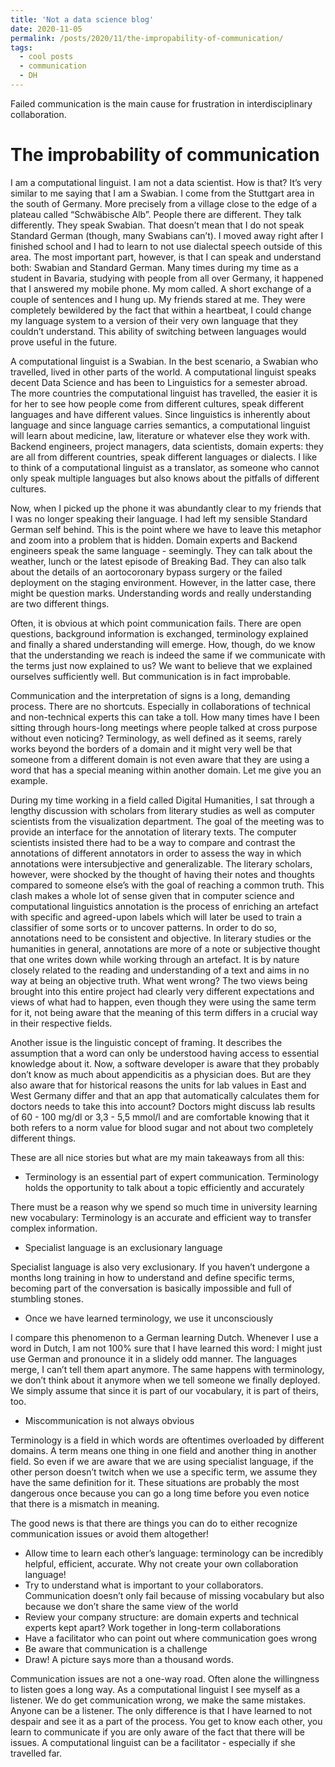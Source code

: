 ```yaml
---
title: 'Not a data science blog'
date: 2020-11-05
permalink: /posts/2020/11/the-impropability-of-communication/
tags:
  - cool posts
  - communication
  - DH
---
```


Failed communication is the main cause for frustration in interdisciplinary collaboration. 

The improbability of communication
======
I am a computational linguist. I am not a data scientist. How is that? It’s very similar to me saying that I am a Swabian. I come from the Stuttgart area in the south of Germany. More precisely from a village close to the edge of a plateau called “Schwäbische Alb”. People there are different. They talk differently. They speak Swabian. That doesn’t mean that I do not speak Standard German (though, many Swabians can’t). I moved away right after I finished school and I had to learn to not use dialectal speech outside of this area. The most important part, however, is that I can speak and understand both: Swabian and Standard German. Many times during my time as a student in Bavaria, studying with people from all over Germany, it happened that I answered my mobile phone. My mom called. A short exchange of a couple of sentences and I hung up. My friends stared at me. They were completely  bewildered by the fact that within a heartbeat, I could change my language system to a version of their very own language that they couldn’t understand. This ability of switching between languages would prove useful in the future.

A computational linguist is a Swabian. In the best scenario, a Swabian who travelled, lived in other parts of the world. A computational linguist speaks decent Data Science and has been to Linguistics for a semester abroad. The more countries the computational linguist has travelled, the easier it is for her to see how people come from different cultures, speak different languages and have different values. Since linguistics is inherently about language and since language carries semantics, a computational linguist will learn about medicine, law, literature or whatever else they work with. Backend engineers, project managers, data scientists, domain experts: they are all from different countries, speak different languages or dialects. I like to think of a computational linguist as a translator, as someone who cannot only speak multiple languages but also knows about the pitfalls of different cultures.

Now, when I picked up the phone it was abundantly clear to my friends that I was no longer speaking their language. I had left my sensible Standard German self behind. This is the point where we have to leave this metaphor and zoom into a problem that is hidden. Domain experts and Backend engineers speak the same language - seemingly. They can talk about the weather, lunch or the latest episode of Breaking Bad. They can also talk about the details of an aortocoronary bypass surgery or the failed deployment on the staging environment. However, in the latter case, there might be question marks. Understanding words and really understanding are two different things.

Often, it is obvious at which point communication fails. There are open questions, background information is exchanged, terminology explained and finally a shared understanding will emerge. How, though, do we know that the understanding we reach is indeed the same if we communicate with the terms just now explained to us? We want to believe that we explained ourselves sufficiently well. But communication is in fact improbable. 

Communication and the interpretation of signs is a long, demanding process. There are no shortcuts. Especially in collaborations of technical and non-technical experts this can take a toll. How many times have I been sitting through hours-long meetings where people talked at cross purpose without even noticing? Terminology, as well defined as it seems, rarely works beyond the borders of a domain and it might very well be that someone from a different domain is not even aware that they are using a word that has a special meaning within another domain. Let me give you an example.
 
During my time working in a field called Digital Humanities, I sat through a lengthy discussion with scholars from literary studies as well as computer scientists from the visualization department. The goal of the meeting was to provide an interface for the annotation of literary texts. The computer scientists insisted there had to be a way to compare and contrast the annotations of different annotators in order to assess the way in which annotations were intersubjective and generalizable. The literary scholars, however, were shocked by the thought of having their notes and thoughts compared to someone else’s with the goal of reaching a common truth. This clash makes a whole lot of sense given that in computer science and computational linguistics annotation is the process of enriching an artefact with specific and agreed-upon labels which will later be used to train a classifier of some sorts or to uncover patterns. In order to do so, annotations need to be consistent and objective. In literary studies or the humanities in general, annotations are more of a note or subjective thought that one writes down while working through an artefact. It is by nature closely related to the reading and understanding of a text and aims in no way at being an objective truth.
What went wrong? The two views being brought into this entire project had clearly very different expectations and views of what had to happen, even though they were using the same term for it, not being aware that the meaning of this term differs in a crucial way in their respective fields. 

Another issue is the linguistic concept of framing. It describes the assumption that a word can only be understood having access to essential knowledge about it. Now, a software developer is aware that they probably don’t know as much about appendicitis as a physician does. But are they also aware that for historical reasons the units for lab values in East and West Germany differ and that an app that automatically calculates them for doctors needs to take this into account? Doctors might discuss lab results of 60 - 100 mg/dl or 3,3 - 5,5 mmol/l and are comfortable knowing that it both refers to a norm value for blood sugar and not about two completely different things.

These are all nice stories but what are my main takeaways from all this: 
* Terminology is an essential part of expert communication. Terminology holds the opportunity to talk about a topic efficiently and accurately 

There must be a reason why we spend so much time in university learning new vocabulary: Terminology is an accurate and efficient way to transfer complex information.
* Specialist language is an exclusionary language

Specialist language is also very exclusionary. If you haven’t undergone a months long training in how to understand and define specific terms, becoming part of the conversation is basically impossible and full of stumbling stones. 
* Once we have learned terminology, we use it unconsciously

I compare this phenomenon to a German learning Dutch. Whenever I use a word in Dutch, I am not 100% sure that I have learned this word: I might just use German and pronounce it in a slidely odd manner. The languages merge, I can’t tell them apart anymore. The same happens with terminology, we don’t think about it anymore when we tell someone we finally deployed. We simply assume that since it is part of our vocabulary, it is part of theirs, too.
* Miscommunication is not always obvious

Terminology is a field in which words are oftentimes overloaded by different domains. A term means one thing in one field and another thing in another field. So even if we are aware that we are using specialist language, if the other person doesn’t twitch when we use a specific term, we assume they have the same definition for it. These situations are probably the most dangerous once because you can go a long time before you even notice that there is a mismatch in meaning.

The good news is that there are things you can do to either recognize communication issues or avoid them altogether!
* Allow time to learn each other’s language: terminology can be incredibly helpful, efficient, accurate. Why not create your own collaboration language!
* Try to understand what is important to your collaborators. Communication doesn’t only fail because of missing vocabulary but also because we don’t share the same view of the world
* Review your company structure: are domain experts and technical experts kept apart?
Work together in long-term collaborations
* Have a facilitator who can point out where communication goes wrong
* Be aware that communication is a challenge 
* Draw! A picture says more than a thousand words.

Communication issues are not a one-way road. Often alone the willingness to listen goes a long way. As a computational linguist I see myself as a listener. We do get communication wrong, we make the same mistakes. Anyone can be a listener. The only difference is that I have learned to not despair and see it as a part of the process. You get to know each other, you learn to communicate if you are only aware of the fact that there will be issues. A computational linguist can be a facilitator - especially if she travelled far.

